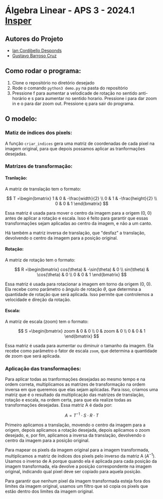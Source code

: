 # Álgebra Linear - APS 3 - 2024.1 [Insper](https://www.insper.edu.br/pt/home)

## Autores do Projeto
- [Ian Cordibello Desponds](https://github.com/iancdesponds)
- [Gustavo Barroso Cruz](https://github.com/Gubscruz)


## Como rodar o programa:
1. Clone o repositório no diretório desejado
2. Rode o comando `python3 demo.py` na pasta do repositório
3. Pressione f para aumentar a velodicade de rotação no sentido anti-horário e s para aumentar no sentido horario. Pressione i para dar zoom in e o para dar zoom out. Pressione q para sair do programa.

## O modelo:

### Matiz de índices dos pixels:
A função `criar_indices` gera uma matriz de coordenadas de cada pixel na imagem original, para que depois possamos aplicar as tranformações desejadas.

### Matrizes de transformação:
#### Tranlação:
A matriz de translação tem o formato:

$$
T =\begin{bmatrix}
1 & 0 & -\frac{width}{2} \\
0 & 1 & -\frac{height}{2} \\
0 & 0 & 1
\end{bmatrix}
$$

Essa matriz é usada para mover o centro da imagem para a origem (0, 0) antes de aplicar a rotação e escala. Isso é feito para garantir que essas transformações sejam aplicadas ao centro da imagem, e não a um canto.

Há também a matriz inversa de translação, que "desfaz" a translação, devolvendo o centro da imagem para a posição original.

#### Rotação:
A matriz de rotação tem o formato:

$$
R =\begin{bmatrix} 
cos(\theta) & -\sin(\theta) & 0 \\
sin(\theta) & \cos(\theta) & 0 \\
0 & 0 & 1 \end{bmatrix}
$$

Essa matriz é usada para rotacionar a imagem em torno da origem (0, 0). Ela recebe como parâmetro o ângulo de rotação $\theta$, que determina a quantidade de rotação que será aplicada. Isso permite que controlemos a velocidade e direção da rotação.

#### Escala:
A matriz de escala (zoom) tem o formato:

$$
S =\begin{bmatrix}
zoom & 0 & 0 \\
0 & zoom & 0 \\
0 & 0 & 1
\end{bmatrix}
$$

Essa matriz é usada para aumentar ou diminuir o tamanho da imagem. Ela recebe como parâmetro o fator de escala `zoom`, que determina a quantidade de zoom que será aplicada.


### Aplicação das transformações:
Para aplicar todas as tranformações desejadas ao mesmo tempo e na ordem correta, multiplicamos as matrizes de transformação na ordem inversa em que queremos que elas sejam aplicadas. Para isso, criamos uma matriz que é o resultado da multiplicação das matrizes de translação, rotação e escala, na ordem certa, para que ela realize todas as transformações desejadas. Essa matriz A é dada por:

$$
A = T^{-1} \cdot S \cdot R \cdot T
$$

Primeiro aplicamos a translação, movendo o centro da imagem para a origem, depois aplicamos a rotação desejada, depois aplicamos o zoom desejado, e, por fim, aplicamos a inversa da translação, devolvendo o centro da imagem para a posição original.

Para mapear os pixels da imagem original para a imagem transformada, multiplicamos a matriz de índices dos pixels pelo inverso da matriz A ($A^{-1}$). Usamos o inverso de A porque quando ela é aplicada para cada posição da imagem transformada, ela devolve a posição correspondente na imagem original, indicando qual pixel deve ser copiado para aquela posição.

Para garantir que nenhum pixel da imagem transformada esteja fora dos limites da imagem original, usamos um filtro que só copia os pixels que estão dentro dos limites da imagem original.
